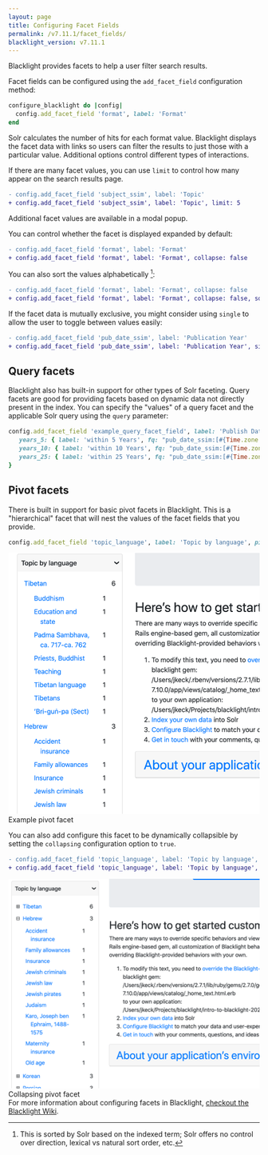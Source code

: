 ```yaml
---
layout: page
title: Configuring Facet Fields
permalink: /v7.11.1/facet_fields/
blacklight_version: v7.11.1
---
```


Blacklight provides facets to help a user filter search results.

Facet fields can be configured using the `add_facet_field` configuration method:

```ruby
configure_blacklight do |config|
  config.add_facet_field 'format', label: 'Format'
end
```

Solr calculates the number of hits for each format value. Blacklight displays the facet data with links so users can filter the results to just those with a particular value. Additional options control different types of interactions.

If there are many facet values, you can use `limit` to control how many appear on the search results page.

```diff
- config.add_facet_field 'subject_ssim', label: 'Topic'
+ config.add_facet_field 'subject_ssim', label: 'Topic', limit: 5
```

Additional facet values are available in a modal popup.

You can control whether the facet is displayed expanded by default:
```diff
- config.add_facet_field 'format', label: 'Format'
+ config.add_facet_field 'format', label: 'Format', collapse: false
```

You can also sort the values alphabetically [^1]:
```diff
- config.add_facet_field 'format', label: 'Format', collapse: false
+ config.add_facet_field 'format', label: 'Format', collapse: false, sort: 'alpha', limit: -1
```

If the facet data is mutually exclusive, you might consider using `single` to allow the user to toggle between values easily:

```diff
- config.add_facet_field 'pub_date_ssim', label: 'Publication Year'
+ config.add_facet_field 'pub_date_ssim', label: 'Publication Year', single: true
```


## Query facets

Blacklight also has built-in support for other types of Solr faceting. Query facets are good for providing facets based on dynamic data not directly present in the index. You can specify the "values" of a query facet and the applicable Solr query using the `query` parameter:

```ruby
config.add_facet_field 'example_query_facet_field', label: 'Publish Date', query: {
   years_5: { label: 'within 5 Years', fq: "pub_date_ssim:[#{Time.zone.now.year - 5 } TO *]" },
   years_10: { label: 'within 10 Years', fq: "pub_date_ssim:[#{Time.zone.now.year - 10 } TO *]" },
   years_25: { label: 'within 25 Years', fq: "pub_date_ssim:[#{Time.zone.now.year - 25 } TO *]" }
}
```

## Pivot facets

There is built in support for basic pivot facets in Blacklight.  This is a "hierarchical" facet that will nest the values of the facet fields that you provide.

```ruby
config.add_facet_field 'topic_language', label: 'Topic by language', pivot: [:language_ssim, :subject_ssim]
```

<div class="image-well">
  <img src="/public/images/blacklight-7-pivot-facet.png" alt="Example pivot facet" />
  <div class="caption">Example pivot facet</div>
</div>

You can also add configure this facet to be dynamically collapsible by setting the `collapsing` configuration option to `true`.

```diff
- config.add_facet_field 'topic_language', label: 'Topic by language', pivot: [:language_ssim, :subject_ssim]
+ config.add_facet_field 'topic_language', label: 'Topic by language', pivot: [:language_ssim, :subject_ssim], collapsing: true
```

<div class="image-well">
  <img src="/public/images/blacklight-7-collapsing-pivot-facet.png" alt="Collapsing pivot facet" />
  <div class="caption">Collapsing pivot facet</div>
</div>

<div class="alert alert-primary">
  For more information about configuring facets in Blacklight, <a href="https://github.com/projectblacklight/blacklight/wiki/Configuration---Facet-Fields">checkout the Blacklight Wiki</a>.
</div>

[^1]: This is sorted by Solr based on the indexed term; Solr offers no control over direction, lexical vs natural sort order, etc.
